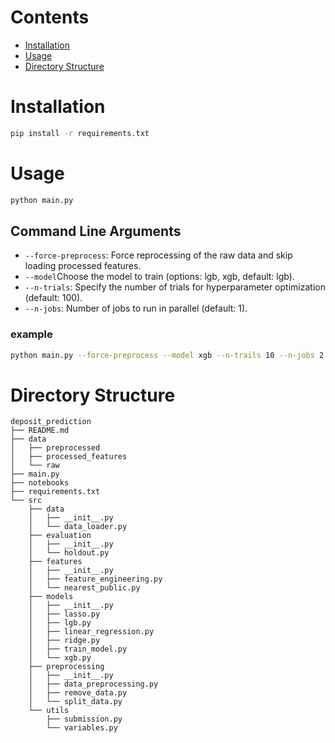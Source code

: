 # Contents
- [Installation](#installation)
- [Usage](#usage)
- [Directory Structure](#directory-structure)

# Installation
```bash
pip install -r requirements.txt
```

# Usage
```bash
python main.py
```

## Command Line Arguments
- `--force-preprocess`: Force reprocessing of the raw data and skip loading processed features.
- `--model`Choose the model to train (options: lgb, xgb, default: lgb).
- `--n-trials`: Specify the number of trials for hyperparameter optimization (default: 100).
- `--n-jobs`: Number of jobs to run in parallel (default: 1).

### example
```bash
python main.py --force-preprocess --model xgb --n-trails 10 --n-jobs 2
```

# Directory Structure
```
deposit_prediction
├── README.md
├── data            
│   ├── preprocessed
│   ├── processed_features
│   └── raw                      
├── main.py
├── notebooks
├── requirements.txt
└── src
    ├── data
    │   ├── __init__.py
    │   └── data_loader.py
    ├── evaluation
    │   ├── __init__.py
    │   └── holdout.py
    ├── features
    │   ├── __init__.py
    │   ├── feature_engineering.py
    │   └── nearest_public.py
    ├── models
    │   ├── __init__.py
    │   ├── lasso.py
    │   ├── lgb.py
    │   ├── linear_regression.py
    │   ├── ridge.py
    │   ├── train_model.py
    │   └── xgb.py
    ├── preprocessing
    │   ├── __init__.py
    │   ├── data_preprocessing.py
    │   ├── remove_data.py
    │   └── split_data.py
    └── utils
        ├── submission.py
        └── variables.py

```